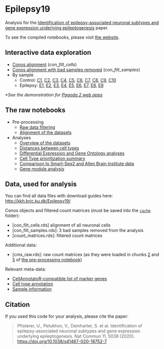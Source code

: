 # Epilepsy19
Analysis for the [Identification of epilepsy-associated neuronal subtypes and gene expression underlying epileptogenesis](https://doi.org/10.1038/s41467-020-18752-7) paper.

To see the compiled notebooks, please visit [the website](https://khodosevichlab.github.io/Epilepsy19/).

## Interactive data exploration

- [Conos alignment](http://pklab.med.harvard.edu/viktor/pagodaURL/index.html?fileURL=http://pklab.med.harvard.edu/viktor/publications/Epilepsy19/con_filt_cells.bin) (*con_filt_cells*)
- [Conos alignment with bad samples removed](http://pklab.med.harvard.edu/viktor/pagodaURL/index.html?fileURL=http://pklab.med.harvard.edu/viktor/publications/Epilepsy19/con_filt_samples.bin) (*con_filt_samples*)
- By sample
  - Control: 
[C1](http://pklab.med.harvard.edu/viktor/pagodaURL/index.html?embedding=UMAP&fileURL=http://pklab.med.harvard.edu/viktor/publications/Epilepsy19/C1.bin), [C2](http://pklab.med.harvard.edu/viktor/pagodaURL/index.html?embedding=UMAP&fileURL=http://pklab.med.harvard.edu/viktor/publications/Epilepsy19/C2.bin), [C3](http://pklab.med.harvard.edu/viktor/pagodaURL/index.html?embedding=UMAP&fileURL=http://pklab.med.harvard.edu/viktor/publications/Epilepsy19/C3.bin), [C4](http://pklab.med.harvard.edu/viktor/pagodaURL/index.html?embedding=UMAP&fileURL=http://pklab.med.harvard.edu/viktor/publications/Epilepsy19/C4.bin), [C5](http://pklab.med.harvard.edu/viktor/pagodaURL/index.html?embedding=UMAP&fileURL=http://pklab.med.harvard.edu/viktor/publications/Epilepsy19/C5.bin), [C6](http://pklab.med.harvard.edu/viktor/pagodaURL/index.html?embedding=UMAP&fileURL=http://pklab.med.harvard.edu/viktor/publications/Epilepsy19/C6.bin), [C7](http://pklab.med.harvard.edu/viktor/pagodaURL/index.html?embedding=UMAP&fileURL=http://pklab.med.harvard.edu/viktor/publications/Epilepsy19/C7.bin), [C8](http://pklab.med.harvard.edu/viktor/pagodaURL/index.html?embedding=UMAP&fileURL=http://pklab.med.harvard.edu/viktor/publications/Epilepsy19/C8.bin), [C9](http://pklab.med.harvard.edu/viktor/pagodaURL/index.html?embedding=UMAP&fileURL=http://pklab.med.harvard.edu/viktor/publications/Epilepsy19/C9.bin), [C10](http://pklab.med.harvard.edu/viktor/pagodaURL/index.html?embedding=UMAP&fileURL=http://pklab.med.harvard.edu/viktor/publications/Epilepsy19/C10.bin)
  - Epilepsy: 
[E1](http://pklab.med.harvard.edu/viktor/pagodaURL/index.html?embedding=UMAP&fileURL=http://pklab.med.harvard.edu/viktor/publications/Epilepsy19/E1.bin), [E2](http://pklab.med.harvard.edu/viktor/pagodaURL/index.html?embedding=UMAP&fileURL=http://pklab.med.harvard.edu/viktor/publications/Epilepsy19/E2.bin), [E3](http://pklab.med.harvard.edu/viktor/pagodaURL/index.html?embedding=UMAP&fileURL=http://pklab.med.harvard.edu/viktor/publications/Epilepsy19/E3.bin), [E4](http://pklab.med.harvard.edu/viktor/pagodaURL/index.html?embedding=UMAP&fileURL=http://pklab.med.harvard.edu/viktor/publications/Epilepsy19/E4.bin), [E5](http://pklab.med.harvard.edu/viktor/pagodaURL/index.html?embedding=UMAP&fileURL=http://pklab.med.harvard.edu/viktor/publications/Epilepsy19/E5.bin), [E6](http://pklab.med.harvard.edu/viktor/pagodaURL/index.html?embedding=UMAP&fileURL=http://pklab.med.harvard.edu/viktor/publications/Epilepsy19/E6.bin), [E7](http://pklab.med.harvard.edu/viktor/pagodaURL/index.html?embedding=UMAP&fileURL=http://pklab.med.harvard.edu/viktor/publications/Epilepsy19/E7.bin), [E8](http://pklab.med.harvard.edu/viktor/pagodaURL/index.html?embedding=UMAP&fileURL=http://pklab.med.harvard.edu/viktor/publications/Epilepsy19/E8.bin), [E9](http://pklab.med.harvard.edu/viktor/pagodaURL/index.html?embedding=UMAP&fileURL=http://pklab.med.harvard.edu/viktor/publications/Epilepsy19/E9.bin)

*\*See the demonstration for [Pagoda 2 web apps](https://www.youtube.com/watch?v=j6PmRtOBTRM)*

## The raw notebooks
- Pre-processing
  - [Raw data filtering](./analysis/prep_filtration.Rmd)
  - [Alignment of the datasets](./analysis/prep_alignment.Rmd)
- Analyses
  - [Overview of the datasets](./analysis/fig_overview.Rmd)
  - [Distances between cell types](./analysis/fig_type_distance.Rmd)
  - [Differential Expression and Gene Ontology analyses](./analysis/fig_go.Rmd)
  - [Cell Type prioritization summary](./analysis/fig_summary.Rmd)
  - [Comparison to Smart-Seq2 and Allen Brain Institute data](./analysis/fig_smart_seq.Rmd)
  - [Gene module analysis](./gene_modules/)

## Data, used for analysis

You can find all data files with download guides here:
http://kkh.bric.ku.dk/Epilepsy19/ 

Conos objects and filtered count matrices (must be saved into the [`cache`](./cache) folder):
- [con_filt_cells.rds] alignment of all neuronal cells
- [con_filt_samples.rds]: 3 bad samples removed from the analysis
- [count_matrices.rds]: filtered count matrices

Additional data:
- [cms_raw.rds]: raw count matrices (as they were loaded in chunks [2](https://github.com/khodosevichlab/Epilepsy19/blob/611a4eb5c893d273258c56717d0682747db65d2f/analysis/prep_filtration.Rmd#L23) and [5](https://github.com/khodosevichlab/Epilepsy19/blob/611a4eb5c893d273258c56717d0682747db65d2f/analysis/prep_filtration.Rmd#L51) of [the pre-processing notebook](https://khodosevichlab.github.io/Epilepsy19/prep_filtration.html))

Relevant meta-data:
- [CellAnnotatoR-compatible list of marker genes](./metadata/neuron_markers.txt)
- [Cell type annotation](./metadata/annotation.csv)
- [Sample information](./metadata/sample_info.csv)

<!--
## Prepare data

Before running the analyses, create the necessary folders

```
mkdir -p output/overview output/fig_type_diff output/fig_go/gene_scattermaps output/fig_go/pathway_clustering output/total_ranking output/fig_neun output/fig_smart_seq
```
-->

## Citation

If you used this code for your analysis, please cite the paper:

> Pfisterer, U., Petukhov, V., Demharter, S. et al. Identification of epilepsy-associated neuronal subtypes and gene expression underlying epileptogenesis. Nat Commun 11, 5038 (2020). https://doi.org/10.1038/s41467-020-18752-7
